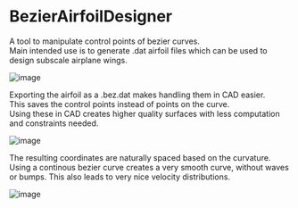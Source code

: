 # BezierAirfoilDesigner

A tool to manipulate control points of bezier curves.  
Main intended use is to generate .dat airfoil files which can be used to design subscale airplane wings.  

![image](https://github.com/Marc-Frank/BezierAirfoilDesigner/assets/74321912/fc64ab86-248a-4397-9219-842ca3d81035)


Exporting the airfoil as a .bez.dat makes handling them in CAD easier.  
This saves the control points instead of points on the curve.  
Using these in CAD creates higher quality surfaces with less computation and constraints needed.  

![image](https://github.com/Marc-Frank/BezierAirfoilDesigner/assets/74321912/061d33eb-45d7-49de-b4a1-30434a2ff780)

The resulting coordinates are naturally spaced based on the curvature.
Using a continous bezier curve creates a very smooth curve, without waves or bumps.
This also leads to very nice velocity distributions.

![image](https://github.com/Marc-Frank/BezierAirfoilDesigner/assets/74321912/082b2ecd-d924-40ab-b5bd-c399ceaf596f)
